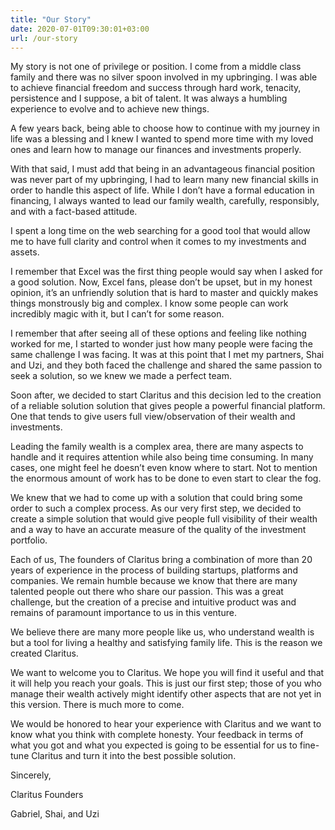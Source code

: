 ```yaml
---
title: "Our Story"
date: 2020-07-01T09:30:01+03:00
url: /our-story
---
```

My story is not one of privilege or position. I come from a middle class family and there was no silver spoon involved in my upbringing. I was able to achieve financial freedom and success through hard work, tenacity, persistence and I suppose, a bit of talent. It was always a humbling experience to evolve and to achieve new things.

A few years back, being able to choose how to continue with my journey in life was a blessing and I knew I wanted to spend more time with my loved ones and learn how to manage our finances and investments properly.

With that said, I must add that being in an advantageous financial position was never part of my upbringing, I had to learn many new financial skills in order to handle this aspect of life.   While I don’t have a formal education in financing, I always wanted to lead our family wealth, carefully, responsibly, and with a fact-based attitude.
 
I spent a long time on the web searching for a good tool that would allow me to have full clarity and control when it comes to my investments and assets.

I remember that Excel was the first thing people would say when I asked for a good solution. Now, Excel fans, please don’t be upset, but in my honest opinion, it’s an unfriendly solution that is hard to master and quickly makes things monstrously big and complex. I know some people can work incredibly magic with it, but I can’t for some reason.

I remember that after seeing all of these options and feeling like nothing worked for me, I started to wonder just how many people were facing the same challenge I was facing. It was at this point that I met my partners, Shai and Uzi, and they both faced the challenge and shared the same passion to seek a solution, so we knew we made a perfect team.

Soon after, we decided to start Claritus and this decision led to the creation of a reliable solution solution that gives people a powerful financial platform. One that tends to give users full view/observation of their wealth and investments.

Leading the family wealth is a complex area, there are many aspects to handle and it requires attention while also being time consuming. In many cases, one might feel he doesn’t even know where to start. Not to mention the enormous amount of work has to be done to even start to clear the fog.

We knew that we had to come up with a solution that could bring some order to such a complex process. As our very first step, we decided to create a simple solution that would give people full visibility of their wealth and a way to have an accurate measure of the quality of the investment portfolio.

Each of us, The founders of Claritus bring a combination of more than 20 years of experience in the process of building startups, platforms and companies. We remain humble because we know that there are many talented people out there who share our passion. This was a great challenge, but the creation of a precise and intuitive product was and remains of paramount importance to us in this venture.

We believe there are many more people like us, who understand wealth is but a tool for living a healthy and satisfying family life. This is the reason we created Claritus.

We want to welcome you to Claritus. We hope you will find it useful and that it will help you reach your goals. This is just our first step; those of you who manage their wealth actively might identify other aspects that are not yet in this version. There is much more to come. 
 
We would be honored to hear your experience with Claritus and we want to know what you think with complete honesty. Your feedback in terms of what you got and what you expected is going to be essential for us to fine-tune Claritus and turn it into the best possible solution.

Sincerely,

Claritus Founders

Gabriel, Shai, and Uzi


